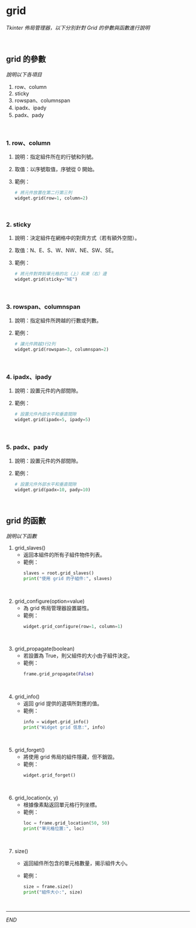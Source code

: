# grid

_Tkinter 佈局管理器，以下分別針對 Grid 的參數與函數進行說明_

<br>

## grid 的參數

_說明以下各項目_

1. row、column
2. sticky
3. rowspan、columnspan
4. ipadx、ipady
5. padx、pady

<br>

### 1. row、column

1. 說明：指定組件所在的行號和列號。
2. 取值：以序號取值，序號從 0 開始。
3. 範例：

    ```python
    # 將元件放置在第二行第三列
    widget.grid(row=1, column=2)
    ```

<br>

### 2. sticky

1. 說明：決定組件在網格中的對齊方式（若有額外空間）。
2. 取值：N、E、S、W、NW、NE、SW、SE。
3. 範例：

    ```python
    # 將元件對齊到單元格的北（上）和東（右）邊
    widget.grid(sticky="NE")
    ```

<br>

### 3. rowspan、columnspan

1. 說明：指定組件所跨越的行數或列數。
2. 範例：

    ```python
    # 讓元件跨越3行2列
    widget.grid(rowspan=3, columnspan=2)
    ```

<br>

### 4. ipadx、ipady

1. 說明：設置元件的內部間隙。
2. 範例：

    ```python
    # 設置元件內部水平和垂直間隙
    widget.grid(ipadx=5, ipady=5)
    ```

<br>

### 5. padx、pady

1. 說明：設置元件的外部間隙。
2. 範例：

    ```python
    # 設置元件外部水平和垂直間隙
    widget.grid(padx=10, pady=10)
    ```

<br>

## grid 的函數

_說明以下函數_

1. grid_slaves()
    - 返回本組件的所有子組件物件列表。
    - 範例：
        ```python
        slaves = root.grid_slaves()
        print("使用 grid 的子組件:", slaves)
        ```

<br>

2. grid_configure(option=value)
    - 為 grid 佈局管理器設置屬性。
    - 範例：
        ```python
        widget.grid_configure(row=1, column=1)
        ```

<br>

3. grid_propagate(boolean)
    - 若設置為 True，則父組件的大小由子組件決定。
    - 範例：
        ```python
        frame.grid_propagate(False)
        ```

<br>

4. grid_info()
    - 返回 grid 提供的選項所對應的值。
    - 範例：
        ```python
        info = widget.grid_info()
        print("Widget grid 信息:", info)
        ```

<br>

5. grid_forget()
    - 將使用 grid 佈局的組件隱藏，但不銷毀。
    - 範例：
        ```python
        widget.grid_forget()
        ```

<br>

6. grid_location(x, y)
    - 根據像素點返回單元格行列坐標。
    - 範例：
        ```python
        loc = frame.grid_location(50, 50)
        print("單元格位置:", loc)
        ```

<br>

7. size()
    - 返回組件所包含的單元格數量，揭示組件大小。
    - 範例：

        ```python
        size = frame.size()
        print("組件大小:", size)
        ```

<br>

---

_END_
